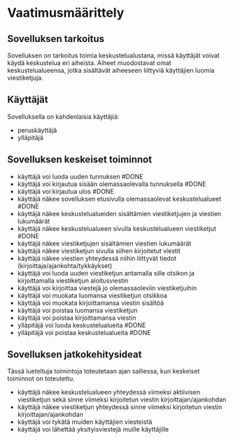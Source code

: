 # Vaatimusmäärittely

## Sovelluksen tarkoitus

Sovelluksen on tarkoitus toimia keskustelualustana, missä käyttäjät voivat käydä keskustelua eri aiheista. Aiheet muodostavat omat keskustelualueensa, jotka sisältävät aiheeseen liittyviä käyttäjien luomia viestiketjuja.

## Käyttäjät

Sovelluksella on kahdenlaisia käyttäjiä:
- peruskäyttäjä
- ylläpitäjä

## Sovelluksen keskeiset toiminnot

- käyttäjä voi luoda uuden tunnuksen #DONE
- käyttäjä voi kirjautua sisään olemassaolevalla tunnuksella #DONE
- käyttäjä voi kirjautua ulos #DONE
- käyttäjä näkee sovelluksen etusivulla olemassaolevat keskustelualueet #DONE
- käyttäjä näkee keskustelualueiden sisältämien viestiketjujen ja viestien lukumäärät
- käyttäjä näkee keskustelualueen sivulla keskustelualueen viestiketjut #DONE
- käyttäjä näkee viestiketjujen sisältämien viestien lukumäärät
- käyttäjä näkee viestiketjun sivulla siihen kirjoitetut viestit 
- käyttäjä näkee viestien yhteydessä niihin liittyvät tiedot (kirjoittaja/ajankohta/tykkäykset)
- käyttäjä voi luoda uuden viestiketjun antamalla sille otsikon ja kirjoittamalla viestiketjun aloitusviestin
- käyttäjä voi kirjoittaa viestejä jo olemassaoleviin viestiketjuihin
- käyttäjä voi muokata luomansa viestiketjun otsikkoa
- käyttäjä voi muokata kirjoittamansa viestin sisältöä
- käyttäjä voi poistaa luomansa viestiketjun
- käyttäjä voi poistaa kirjoittamansa viestin
- ylläpitäjä voi luoda keskustelualueita #DONE
- ylläpitäjä voi poistaa keskustelualueita #DONE

## Sovelluksen jatkokehitysideat

Tässä lueteltuja toimintoja toteutetaan ajan salliessa, kun keskeiset toiminnot on toteutettu.

- käyttäjä näkee keskustelualueen yhteydessä viimeksi aktiivisen viestiketjun sekä sinne viimeksi kirjoitetun viestin kirjoittajan/ajankohdan
- käyttäjä näkee viestiketjun yhteydessä sinne viimeksi kirjoitetun viestin kirjoittajan/ajankohdan
- käyttäjä voi tykätä muiden käyttäjien viesteistä
- käyttäjä voi lähettää yksityisviestejä muille käyttäjille
